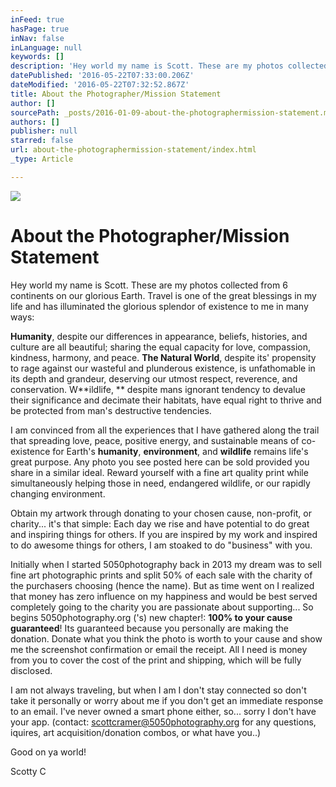 ```yaml
---
inFeed: true
hasPage: true
inNav: false
inLanguage: null
keywords: []
description: 'Hey world my name is Scott. These are my photos collected from 6 continents on our glorious Earth. Travel is one of the great blessings in my life and has illuminated the glorious splendor of existence to me in many ways:'
datePublished: '2016-05-22T07:33:00.206Z'
dateModified: '2016-05-22T07:32:52.867Z'
title: About the Photographer/Mission Statement
author: []
sourcePath: _posts/2016-01-09-about-the-photographermission-statement.md
authors: []
publisher: null
starred: false
url: about-the-photographermission-statement/index.html
_type: Article

---
```

![](https://the-grid-user-content.s3-us-west-2.amazonaws.com/e1c4baa2-712f-44e5-98dc-17c90d0090e6.jpg)

# About the Photographer/Mission Statement

Hey world my name is Scott. These are my photos collected from 6 continents on our glorious Earth. Travel is one of the great blessings in my life and has illuminated the glorious splendor of existence to me in many ways:

**Humanity**, despite our differences in appearance, beliefs, histories, and culture are all beautiful; sharing the equal capacity for love, compassion, kindness, harmony, and peace. **The Natural World**, despite its' propensity to rage against our wasteful and plunderous existence, is unfathomable in its depth and grandeur, deserving our utmost respect, reverence, and conservation. W**ildlife, ** despite mans ignorant tendency to devalue their significance and decimate their habitats, have equal right to thrive and be protected from man's destructive tendencies. 

I am convinced from all the experiences that I have gathered along the trail that spreading love, peace, positive energy, and sustainable means of co-existence for Earth's **humanity**, **environment**, and **wildlife** remains life's great purpose. Any photo you see posted here can be sold provided you share in a similar ideal. Reward yourself with a fine art quality print while simultaneously helping those in need, endangered wildlife, or our rapidly changing environment. 

Obtain my artwork through donating to your chosen cause, non-profit, or charity... it's that simple: Each day we rise and have potential to do great and inspiring things for others. If you are inspired by my work and inspired to do awesome things for others, I am stoaked to do "business" with you. 

Initially when I started 5050photography back in 2013 my dream was to sell fine art photographic prints and split 50% of each sale with the charity of the purchasers choosing (hence the name). But as time went on I realized that money has zero influence on my happiness and would be best served completely going to the charity you are passionate about supporting... So begins 5050photography.org ('s) new chapter!: **100% to your cause guaranteed**! Its guaranteed because you personally are making the donation. Donate what you think the photo is worth to your cause and show me the screenshot confirmation or email the receipt. All I need is money from you to cover the cost of the print and shipping, which will be fully disclosed. 

I am not always traveling, but when I am I don't stay connected so don't take it personally or worry about me if you don't get an immediate response to an email. I've never owned a smart phone either, so... sorry I don't have your app. (contact: scottcramer@5050photography.org for any questions, iquires, art acquisition/donation combos, or what have you..)

Good on ya world!

Scotty C